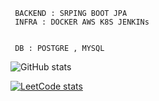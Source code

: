 ```
 BACKEND : SRPING BOOT JPA
 INFRA : DOCKER AWS K8S JENKINs
 
 
 DB : POSTGRE , MYSQL     
```
![GitHub stats](https://github-readme-stats.vercel.app/api?username=Junnyjun&show_icons=true&theme=react)
<!-- ![Readme Card](https://github-readme-stats.vercel.app/api/pin/?username=oiNeh&repo=good-price-good-product) -->

[![LeetCode stats](https://leetcode-stats-six.vercel.app/?username=LeeChangHee&theme=dark)](https://github.com/KnlnKS/leetcode-stats)
